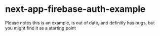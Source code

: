 # next-app-firebase-auth-example

Please notes this is an example, is out of date, and definitly has bugs, but you might find it as a starting point
